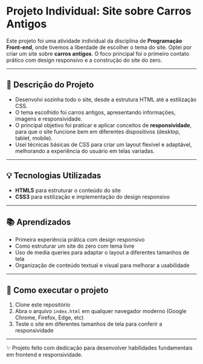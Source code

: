 # Projeto Individual: Site sobre Carros Antigos

Este projeto foi uma atividade individual da disciplina de **Programação Front-end**, onde tivemos a liberdade de escolher o tema do site. Optei por criar um site sobre **carros antigos**. O foco principal foi o primeiro contato prático com design responsivo e a construção do site do zero.

---

## 📝 Descrição do Projeto

- Desenvolvi sozinha todo o site, desde a estrutura HTML até a estilização CSS.  
- O tema escolhido foi carros antigos, apresentando informações, imagens e responsividade.  
- O principal objetivo foi praticar e aplicar conceitos de **responsividade**, para que o site funcione bem em diferentes dispositivos (desktop, tablet, mobile).  
- Usei técnicas básicas de CSS para criar um layout flexível e adaptável, melhorando a experiência do usuário em telas variadas.

---

## 💡 Tecnologias Utilizadas

- **HTML5** para estruturar o conteúdo do site  
- **CSS3** para estilização e implementação do design responsivo

---

## 📚 Aprendizados

- Primeira experiência prática com design responsivo  
- Como estruturar um site do zero com tema livre  
- Uso de media queries para adaptar o layout a diferentes tamanhos de tela  
- Organização de conteúdo textual e visual para melhorar a usabilidade

---

## 🚀 Como executar o projeto

1. Clone este repositório  
2. Abra o arquivo `index.html` em qualquer navegador moderno (Google Chrome, Firefox, Edge, etc)  
3. Teste o site em diferentes tamanhos de tela para conferir a responsividade

---

✨ Projeto feito com dedicação para desenvolver habilidades fundamentais em frontend e responsividade.
